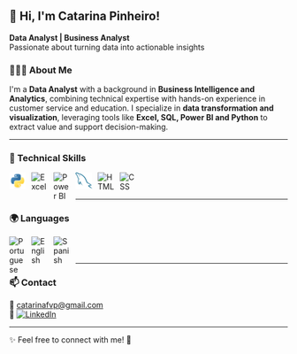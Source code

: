 ## 👋 Hi, I'm Catarina Pinheiro!  

**Data Analyst | Business Analyst**  
Passionate about turning data into actionable insights  

### 👩🏻‍💻 About Me  
I'm a **Data Analyst** with a background in **Business Intelligence and Analytics**, combining technical expertise with hands-on experience in customer service and education. I specialize in **data transformation and visualization**, leveraging tools like **Excel, SQL, Power BI and Python** to extract value and support decision-making.   

---

### 🔧 Technical Skills

<img 
    align="left" 
    alt="Python"
    title="Python" 
    width="30px" 
    style="padding-right: 10px;" 
    src="https://raw.githubusercontent.com/devicons/devicon/master/icons/python/python-original.svg" 
/>
<img 
    align="left" 
    alt="Excel" 
    title="Microsoft Excel"
    width="30px" 
    style="padding-right: 10px;" 
    src="https://img.icons8.com/color/48/000000/microsoft-excel-2019.png" 
/>
<img 
    align="left" 
    alt="Power BI" 
    title="Power BI"
    width="30px" 
    style="padding-right: 10px;" 
    src="https://upload.wikimedia.org/wikipedia/commons/c/cf/New_Power_BI_Logo.svg" 
/>
<img 
    align="left" 
    alt="MySQL" 
    title="MySQL"
    width="30px" 
    style="padding-right: 10px;" 
    src="https://raw.githubusercontent.com/devicons/devicon/master/icons/mysql/mysql-original.svg" 
/>
<img 
    align="left" 
    alt="HTML" 
    title="HTML"
    width="30px" 
    style="padding-right: 10px;" 
    src="https://cdn.jsdelivr.net/gh/devicons/devicon@latest/icons/html5/html5-original.svg" 
/>
<img 
    align="left" 
    alt="CSS" 
    title="CSS"
    width="30px" 
    style="padding-right: 10px;" 
    src="https://cdn.jsdelivr.net/gh/devicons/devicon@latest/icons/css3/css3-original.svg" 
/> 

<br/>
<br/>

---

### 🌍 Languages  

<img 
    align="left" 
    alt="Portuguese" 
    title="Portuguese (Native)" 
    width="30px" 
    style="padding-right: 10px;" 
    src="https://cdn-icons-png.flaticon.com/512/197/197463.png" 
/>
<img 
    align="left" 
    alt="English" 
    title="English (Fluent)" 
    width="30px" 
    style="padding-right: 10px;" 
    src="https://cdn-icons-png.flaticon.com/512/197/197374.png" 
/>
<img 
    align="left" 
    alt="Spanish" 
    title="Spanish (Fluent)" 
    width="30px" 
    style="padding-right: 10px;" 
    src="https://cdn-icons-png.flaticon.com/512/197/197593.png" 
/>

<br/>
<br/>

---

### 📫 Contact  
📧 catarinafvp@gmail.com  
🔗 [![LinkedIn](https://img.shields.io/badge/-LinkedIn-blue?style=flat&logo=Linkedin&logoColor=white)](https://www.linkedin.com/in/catarina-pinheiro-a1b987186/)  

---

✨ Feel free to connect with me! 🚀 
